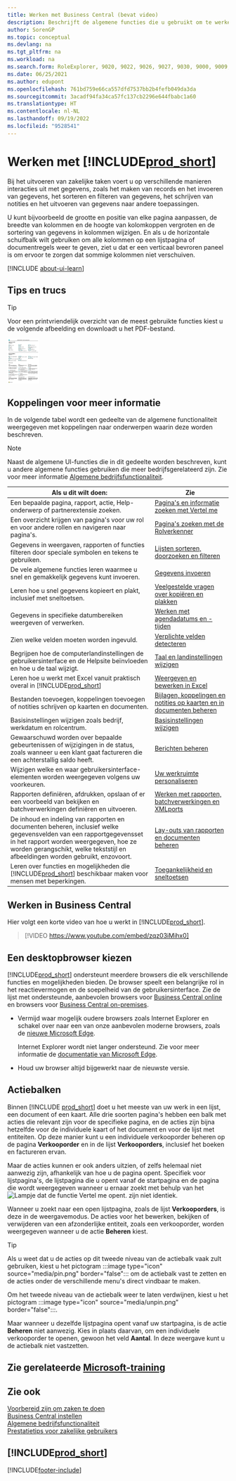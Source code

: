 ```yaml
---
title: Werken met Business Central (bevat video)
description: Beschrijft de algemene functies die u gebruikt om te werken met gegevens in Business Central, zoals waarden invoeren, gegevens sorteren en weergaven wijzigen.
author: SorenGP
ms.topic: conceptual
ms.devlang: na
ms.tgt_pltfrm: na
ms.workload: na
ms.search.form: RoleExplorer, 9020, 9022, 9026, 9027, 9030, 9000, 9009, 9004, 9005, 9024, 9006, 9007, 9010, 9016, 9017
ms.date: 06/25/2021
ms.author: edupont
ms.openlocfilehash: 761bd759e66ca557dfd7537bb2b4fefb049da3da
ms.sourcegitcommit: 3acadf94fa34ca57fc137cb2296e644fbabc1a60
ms.translationtype: HT
ms.contentlocale: nl-NL
ms.lasthandoff: 09/19/2022
ms.locfileid: "9528541"
---
```

# <a name="work-with-prod_short"></a>Werken met [!INCLUDE[prod_short](includes/prod_short.md)]

Bij het uitvoeren van zakelijke taken voert u op verschillende manieren interacties uit met gegevens, zoals het maken van records en het invoeren van gegevens, het sorteren en filteren van gegevens, het schrijven van notities en het uitvoeren van gegevens naar andere toepassingen.

U kunt bijvoorbeeld de grootte en positie van elke pagina aanpassen, de breedte van kolommen en de hoogte van kolomkoppen vergroten en de sortering van gegevens in kolommen wijzigen. En als u de horizontale schuifbalk wilt gebruiken om alle kolommen op een lijstpagina of documentregels weer te geven, ziet u dat er een verticaal bevroren paneel is om ervoor te zorgen dat sommige kolommen niet verschuiven.

[!INCLUDE [about-ui-learn](includes/about-ui-learn.md)]

## <a name="tips-and-tricks"></a><a name="cheatsheet"></a>Tips en trucs

> [!TIP]
> Voor een printvriendelijk overzicht van de meest gebruikte functies kiest u de volgende afbeelding en downloadt u het PDF-bestand.
>
> [ ![Pictogram voor het PDF-bestand.](media/cheat_sheet_inline.png) ](media/cheat_sheet.pdf "Pictogram dat een PDF opent")

## <a name="links-to-learn-more"></a>Koppelingen voor meer informatie

In de volgende tabel wordt een gedeelte van de algemene functionaliteit weergegeven met koppelingen naar onderwerpen waarin deze worden beschreven.

> [!NOTE]
> Naast de algemene UI-functies die in dit gedeelte worden beschreven, kunt u andere algemene functies gebruiken die meer bedrijfsgerelateerd zijn. Zie voor meer informatie [Algemene bedrijfsfunctionaliteit](ui-across-business-areas.md).

| Als u dit wilt doen:  | Zie |
| --- | --- |
|Een bepaalde pagina, rapport, actie, Help-onderwerp of partnerextensie zoeken. |[Pagina's en informatie zoeken met Vertel me](ui-search.md) |
|Een overzicht krijgen van pagina's voor uw rol en voor andere rollen en navigeren naar pagina's.|[Pagina's zoeken met de Rolverkenner](ui-role-explorer.md)|
| Gegevens in weergaven, rapporten of functies filteren door speciale symbolen en tekens te gebruiken. |[Lijsten sorteren, doorzoeken en filteren](ui-enter-criteria-filters.md) |
|De vele algemene functies leren waarmee u snel en gemakkelijk gegevens kunt invoeren.|[Gegevens invoeren](ui-enter-data.md)|
|Leren hoe u snel gegevens kopieert en plakt, inclusief met sneltoetsen.|[Veelgestelde vragen over kopiëren en plakken](faq-copy-paste.yml)|
| Gegevens in specifieke datumbereiken weergeven of verwerken. |[Werken met agendadatums en -tijden](ui-enter-date-ranges.md) |
| Zien welke velden moeten worden ingevuld. |[Verplichte velden detecteren](ui-mandatory-fields.md) |
|Begrijpen hoe de computerlandinstellingen de gebruikersinterface en de Helpsite beïnvloeden en hoe u de taal wijzigt.|[Taal en landinstellingen wijzigen](about-locale-language.md)|
|Leren hoe u werkt met Excel vanuit praktisch overal in [!INCLUDE[prod_short](includes/prod_short.md)]|[Weergeven en bewerken in Excel](across-work-with-excel.md)|
|Bestanden toevoegen, koppelingen toevoegen of notities schrijven op kaarten en documenten.|[Bijlagen, koppelingen en notities op kaarten en in documenten beheren](ui-how-add-link-to-record.md)|
| Basisinstellingen wijzigen zoals bedrijf, werkdatum en rolcentrum. |[Basisinstellingen wijzigen](ui-change-basic-settings.md) |
|Gewaarschuwd worden over bepaalde gebeurtenissen of wijzigingen in de status, zoals wanneer u een klant gaat factureren die een achterstallig saldo heeft.|[Berichten beheren](ui-smart-notifications.md)|
| Wijzigen welke en waar gebruikersinterface-elementen worden weergegeven volgens uw voorkeuren.|[Uw werkruimte personaliseren](ui-personalization-user.md) |
|Rapporten definiëren, afdrukken, opslaan of er een voorbeeld van bekijken en batchverwerkingen definiëren en uitvoeren.|[Werken met rapporten, batchverwerkingen en XMLports](ui-work-report.md)|
| De inhoud en indeling van rapporten en documenten beheren, inclusief welke gegevensvelden van een rapportgegevensset in het rapport worden weergegeven, hoe ze worden gerangschikt, welke tekststijl en afbeeldingen worden gebruikt, enzovoort.|[Lay-outs van rapporten en documenten beheren](ui-manage-report-layouts.md) |
|Leren over functies en mogelijkheden die [!INCLUDE[prod_short](includes/prod_short.md)] beschikbaar maken voor mensen met beperkingen.|[Toegankelijkheid en sneltoetsen](ui-accessibility.md)|

## <a name="getting-around-in-business-central"></a>Werken in Business Central
Hier volgt een korte video van hoe u werkt in [!INCLUDE[prod_short](includes/prod_short.md)].

> [!VIDEO https://www.youtube.com/embed/zqz03iMihx0]

## <a name="choosing-a-desktop-browser"></a>Een desktopbrowser kiezen

[!INCLUDE[prod_short](includes/prod_short.md)] ondersteunt meerdere browsers die elk verschillende functies en mogelijkheden bieden. De browser speelt een belangrijke rol in het reactievermogen en de soepelheid van de gebruikersinterface. Zie de lijst met ondersteunde, aanbevolen browsers voor [Business Central online](./product-requirements.md) en browsers voor [Business Central on-premises](/dynamics365/business-central/dev-itpro/deployment/system-requirement-business-central-v15).

- Vermijd waar mogelijk oudere browsers zoals Internet Explorer en schakel over naar een van onze aanbevolen moderne browsers, zoals de [nieuwe Microsoft Edge](https://www.microsoft.com/edge/).  

    Internet Explorer wordt niet langer ondersteund. Zie voor meer informatie de [documentatie van Microsoft Edge](https://support.microsoft.com/hub/4337664/microsoft-edge-help).
- Houd uw browser altijd bijgewerkt naar de nieuwste versie.

## <a name="action-bars"></a>Actiebalken

Binnen [!INCLUDE [prod_short](includes/prod_short.md)] doet u het meeste van uw werk in een lijst, een document of een kaart. Alle drie soorten pagina's hebben een balk met acties die relevant zijn voor de specifieke pagina, en de acties zijn bijna hetzelfde voor de individuele kaart of het document en voor de lijst met entiteiten. Op deze manier kunt u een individuele verkooporder beheren op de pagina **Verkooporder** en in de lijst **Verkooporders**, inclusief het boeken en factureren ervan.  

Maar de acties kunnen er ook anders uitzien, of zelfs helemaal niet aanwezig zijn, afhankelijk van hoe u de pagina opent. Specifiek voor lijstpagina's, de lijstpagina die u opent vanaf de startpagina en de pagina die wordt weergegeven wanneer u ernaar zoekt met behulp van het ![Lampje dat de functie Vertel me opent.](media/ui-search/search_small.png "Vertel me wat u wilt doen") zijn niet identiek.  

Wanneer u zoekt naar een open lijstpagina, zoals de lijst **Verkooporders**, is deze in de weergavemodus. De acties voor het bewerken, bekijken of verwijderen van een afzonderlijke entiteit, zoals een verkooporder, worden weergegeven wanneer u de actie **Beheren** kiest.  

> [!TIP]
> Als u weet dat u de acties op dit tweede niveau van de actiebalk vaak zult gebruiken, kiest u het pictogram :::image type="icon" source="media/pin.png" border="false"::: om de actiebalk vast te zetten en de acties onder de verschillende menu's direct vindbaar te maken.
>
> Om het tweede niveau van de actiebalk weer te laten verdwijnen, kiest u het pictogram :::image type="icon" source="media/unpin.png" border="false":::.

Maar wanneer u dezelfde lijstpagina opent vanaf uw startpagina, is de actie **Beheren** niet aanwezig. Kies in plaats daarvan, om een individuele verkooporder te openen, gewoon het veld **Aantal**. In deze weergave kunt u de actiebalk niet vastzetten.  

## <a name="see-related-microsoft-training"></a>Zie gerelateerde [Microsoft-training](/training/paths/work-pro-data-dynamics-365-business-central/)

## <a name="see-also"></a>Zie ook

[Voorbereid zijn om zaken te doen](ui-get-ready-business.md)  
[Business Central instellen](setup.md)  
[Algemene bedrijfsfunctionaliteit](ui-across-business-areas.md)  
[Prestatietips voor zakelijke gebruikers](/dynamics365/business-central/dev-itpro/performance/performance-users?toc=/dynamics365/business-central/toc.json)

## [!INCLUDE[prod_short](includes/free_trial_md.md)]


[!INCLUDE[footer-include](includes/footer-banner.md)]
